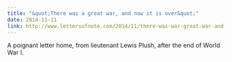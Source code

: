 ```yaml
---
title: "&quot;There was a great war, and now it is over&quot;"
date: 2014-11-11
link: http://www.lettersofnote.com/2014/11/there-was-war-great-war-and-now-it-is.html
---
```

 A poignant letter home, from lieutenant Lewis Plush, after the end of World War I.
